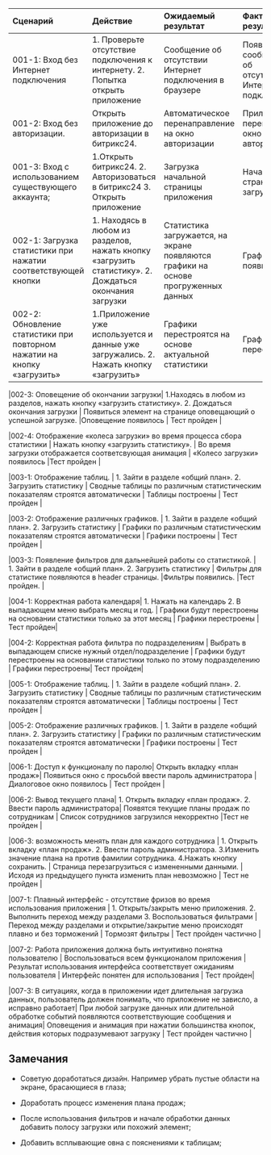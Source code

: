 |Cценарий|Действие|Ожидаемый результат|Фактический результат| Оценка|
|:---|:---|:---|:---|:---|
|001-1: Вход без Интернет подключения | 1. Проверьте отсутствие подключения к интернету. 2. Попытка открыть приложение| Сообщение об отсутствии Интернет подключения в браузере |Появилось сообщение об отсутствии Интернет подключения | Тест пройден|
|001-2: Вход без авторизации. | Открыть приложение до авторизации в битрикс24. | Автоматическое перенаправление на окно авторизации | Приложение перекинуло в окно авторизации | Тест пройден|
|001-3: Вход с использованием существующего аккаунта; | 1.Открыть битрикс24. 2. Авторизоваться в битрикс24 3. Открыть приложение | Загрузка начальной страницы приложения | Начальная страница загружена |Тест пройден |
|002-1: Загрузка статистики при нажатии соответствующей кнопки| 1. Находясь в любом из разделов, нажать кнопку «загрузить статистику». 2. Дождаться окончания загрузки | Статистика загружается, на экране появляются графики на основе прогруженных данных | Графики появились |Тест пройден |
|002-2: Обновление статистики при повторном нажатии на кнопку «загрузить» | 1.Приложение уже используется и данные уже загружались. 2. Нажать кнопку «загрузить» | Графики перестроятся на основе актуальной статистики |Графики перестроены | Тест пройден |

|002-3: Оповещение об окончании загрузки| 1.Находясь в любом из разделов, нажать кнопку «загрузить статистику». 2. Дождаться окончания загрузки | Появиться элемент на странице оповещающий о успешной загрузке. |Оповещение появилось | Тест пройден |

|002-4: Отображение «колеса загрузки» во время процесса сбора статистики | Нажать кнопку «загрузить статистику». | Во время загрузки отображается соответсвующая анимация | «Колесо загрузки» появилось |Тест пройден |

|003-1: Отображение таблиц. | 1. Зайти в разделе «общий план». 2. Загрузить статистику | Сводные таблицы по различным статистическим показателям строятся автоматически | Таблицы построены | Тест пройден |

|003-2: Отображение различных графиков. | 1. Зайти в разделе «общий план». 2. Загрузить статистику | Графики по различным статистическим показателям строятся автоматически | Графики построены | Тест пройден |

|003-3: Появление фильтров для дальнейшей работы со статистикой. | 1. Зайти в разделе «общий план». 2. Загрузить статистику | Фильтры для статистике появляются в header страницы. |Фильтры появились. |Тест пройден. |

|004-1: Корректная работа календаря| 1. Нажать на календарь 2. В выпадающем меню выбрать месяц и год. | Графики будут перестроены на основании статистики только за этот месяц | Графики перестроены | Тест пройден|

|004-2: Корректная работа фильтра по подразделениям | Выбрать в выпадающем списке нужный отдел/подразделение | Графики будут перестроены на основании статистики только по этому подразделению | Графики перестроены| Тест пройден|

|005-1: Отображение таблиц. | 1. Зайти в разделе «общий план». 2. Загрузить статистику | Сводные таблицы по различным статистическим показателям строятся автоматически | Таблицы построены | Тест пройден |

|005-2: Отображение различных графиков. | 1. Зайти в разделе «общий план». 2. Загрузить статистику | Графики по различным статистическим показателям строятся автоматически | Графики построены | Тест пройден |

|006-1: Доступ к функционалу по паролю| Открыть вкладку «план продаж»| Появиться окно с просьбой ввести пароль администратора | Диалоговое окно появилось | Тест пройден |

|006-2: Вывод текущего плана| 1. Открыть вкладку «план продаж». 2. Ввести пароль администратора| Появятся текущие планы продаж по сотрудникам | Список сотрудников загрузился некорректно |Тест не пройден |

|006-3: возможность менять план для каждого сотрудника | 1. Открыть вкладку «план продаж». 2. Ввести пароль администратора. 3.Изменить значение плана на против фамилии сотрудника. 4.Нажать кнопку сохранить. | Страница перезагрузиться с измененными данными. | Исходя из предыдущего пункта изменить план невозможно | Тест не пройден |

|007-1: Плавный интерфейс - отсутствие фризов во время использования приложения | 1. Открыть/закрыть меню приложения. 2. Выполнить переход между разделами 3. Воспользоваться фильтрами | Переход между разделами и открытие/закрытие меню происходят плавно и без торможений | Тормозят фильтры | Тест пройден частично |

|007-2: Работа приложения должна быть интуитивно понятна пользователю | Воспользоваться всем функционалом приложения | Результат использования интерфейса соответствует ожиданиям пользователя | Интерфейс понятен для использования | Тест пройден|

|007-3: В ситуациях, когда в приложении идет длительная загрузка данных, пользователь должен понимать, что приложение не зависло, а исправно работает| При любой загрузке данных или длительной обработке событий появляются соответствующие сообщения и анимация| Оповещения и анимация при нажатии большинства кнопок, действия которых подразумевают загрузку | Тест пройден частично |

## Замечания

* Советую доработаться дизайн. Например убрать пустые области на экране, брасающиеся в глаза;

* Доработать процесс изменения плана продаж;

* После использования фильтров и начале обработки данных добавить полосу загрузки или похожий элемент;

* Добавить всплывающие овна с пояснениями к таблицам;
